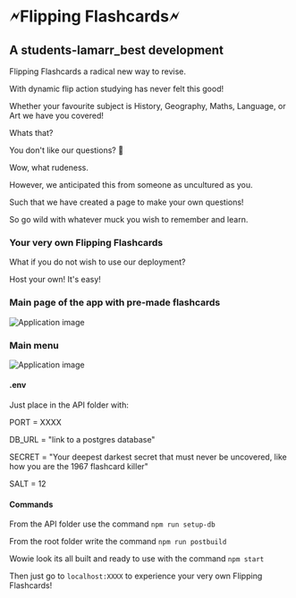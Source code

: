 # 🗲Flipping Flashcards🗲

## A students-lamarr_best development

Flipping Flashcards a radical new way to revise.

With dynamic flip action studying has never felt this good!

Whether your favourite subject is History, Geography, Maths, Language, or Art we have you covered!

Whats that?

You don't like our questions? 🧐

Wow, what rudeness.

However, we anticipated this from someone as uncultured as you.

Such that we have created a page to make your own questions!

So go wild with whatever muck you wish to remember and learn.

### Your very own Flipping Flashcards

What if you do not wish to use our deployment?

Host your own! It's easy!

### Main page of the app with pre-made flashcards

![Application image](https://res.cloudinary.com/dlxcjxezc/image/upload/v1682340147/Flipping-2_xu7xja.png)

### Main menu

![Application image](https://res.cloudinary.com/dlxcjxezc/image/upload/v1681986200/Flipping-1_igcqmw.png)

#### .env

Just place in the API folder with:

PORT = XXXX

DB_URL = "link to a postgres database"

SECRET = "Your deepest darkest secret that must never be uncovered, like how you are the 1967 flashcard killer"

SALT = 12

#### Commands

From the API folder use the command `npm run setup-db`

From the root folder write the command `npm run postbuild`

Wowie look its all built and ready to use with the command `npm start`

Then just go to `localhost:XXXX` to experience your very own Flipping Flashcards!
